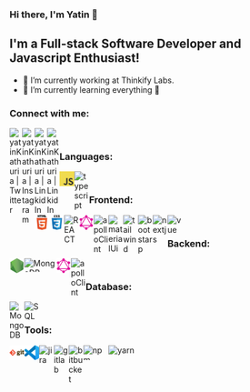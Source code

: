 ### Hi there, I'm Yatin 👋

## I'm a Full-stack Software Developer and Javascript Enthusiast!
- 🔭 I’m currently working at Thinkify Labs.
- 🌱 I’m currently learning everything 🤣

### Connect with me:

[<img align="left" alt="yatinKathuria | Twitter" width="22px" src="https://www.iconpacks.net/icons/2/free-twitter-logo-icon-2429-thumb.png" />][twitter]
[<img align="left" alt="yatinKathuria | Instagram" width="22px" src="https://www.svgrepo.com/show/303145/instagram-2-1-logo.svg" />][instagram]
[<img align="left" alt="yatinKathuria | LinkidIn" width="22px" src="https://cdn-icons-png.flaticon.com/512/174/174857.png" />][linkidin]
[<img align="left" alt="yatinKathuria | LinkidIn" width="22px" src="https://upload.wikimedia.org/wikipedia/commons/1/19/LeetCode_logo_black.png" />][leetcode]

<br />

### Languages:

[<img align="left" alt="JavaScript" width="26px" src="https://raw.githubusercontent.com/github/explore/80688e429a7d4ef2fca1e82350fe8e3517d3494d/topics/javascript/javascript.png" />][jsLink]
[<img align="left" alt="typescript" width="26px" src="https://upload.wikimedia.org/wikipedia/commons/thumb/4/4c/Typescript_logo_2020.svg/1200px-Typescript_logo_2020.svg.png" />][typescriptLink]

<br />

### Frontend:

[<img align="left" alt="HTML5" width="26px" src="https://raw.githubusercontent.com/github/explore/80688e429a7d4ef2fca1e82350fe8e3517d3494d/topics/html/html.png" />][htmlLink]
[<img align="left" alt="CSS3" width="26px" src="https://raw.githubusercontent.com/github/explore/80688e429a7d4ef2fca1e82350fe8e3517d3494d/topics/css/css.png" />][cssLink]
[<img align="left" alt="REACT" width="26px" src="https://cdn.worldvectorlogo.com/logos/react-1.svg" />][ReactLink]
[<img align="left" alt="GraphQL" width="26px" src="https://raw.githubusercontent.com/github/explore/80688e429a7d4ef2fca1e82350fe8e3517d3494d/topics/graphql/graphql.png" />][graphqlLink]
[<img align="left" alt="apolloClint" width="26px" src="https://gabidombrowski.github.io/mockit/images/apollo-logo.png" />][apolloClintLink]
[<img align="left" alt="materialUi" width="26px" src="https://cdn.worldvectorlogo.com/logos/material-ui-1.svg" />][materialUILInk]
[<img align="left" alt="tailwind" width="26px" src="https://blockstudio.dev/wp-content/plugins/fabrikat/src/assets/blockstudio/images/home/tailwind-css-logo.svg" />][tailwindLink]
[<img align="left" alt="bootstarp" width="26px" src="https://upload.wikimedia.org/wikipedia/commons/thumb/b/b2/Bootstrap_logo.svg/1280px-Bootstrap_logo.svg.png" />][bootstarpLink]
[<img align="left" alt="nextjs" width="26px" src="https://cdn.worldvectorlogo.com/logos/next-js.svg" />][nextLink]
[<img align="left" alt="vue" width="26px" src="https://upload.wikimedia.org/wikipedia/commons/thumb/9/95/Vue.js_Logo_2.svg/1184px-Vue.js_Logo_2.svg.png" />][vueLink]

<br />

### Backend:

[<img align="left" alt="Node.js" width="26px" src="https://raw.githubusercontent.com/github/explore/80688e429a7d4ef2fca1e82350fe8e3517d3494d/topics/nodejs/nodejs.png" />][nodeLink]
[<img align="left" alt="MongoDB" width="56px" height="24px" src="https://expressjs.com/images/express-facebook-share.png" />][expressLink]
[<img align="left" alt="GraphQL" width="26px" src="https://raw.githubusercontent.com/github/explore/80688e429a7d4ef2fca1e82350fe8e3517d3494d/topics/graphql/graphql.png" />][graphqlLink]
[<img align="left" alt="apolloClint" width="26px" src="https://gabidombrowski.github.io/mockit/images/apollo-logo.png" />][apolloClintLink]

<br />

### Database:

[<img align="left" alt="MongoDB" width="26px" src="https://cdn.worldvectorlogo.com/logos/mongodb-icon-1.svg" />][MongoDBLink]
[<img align="left" alt="SQL" width="26px" src="https://encrypted-tbn0.gstatic.com/images?q=tbn:ANd9GcSaKEoDktyTN5u2bppRxCi03R6wzshnL_oYqS5ZQj5FLxnJUSIOIWdp0bqk1IlM8N3p6rY&usqp=CAU" />][sqlLink]

<br />

### Tools:

[<img align="left" alt="Git" width="26px" src="https://raw.githubusercontent.com/github/explore/80688e429a7d4ef2fca1e82350fe8e3517d3494d/topics/git/git.png" />][gitLink]
[<img align="left" alt="Visual Studio Code" width="26px" src="https://raw.githubusercontent.com/github/explore/80688e429a7d4ef2fca1e82350fe8e3517d3494d/topics/visual-studio-code/visual-studio-code.png" />][vscodeLink]
[<img align="left" alt="jira" width="26px" src="https://symbols.getvecta.com/stencil_85/33_jira-icon.3afd57f532.png" />][jiraLInk]
[<img align="left" alt="gitlab" width="26px" src="https://cdn.iconscout.com/icon/free/png-256/gitlab-282507.png" />][gitLabLink]
[<img align="left" alt="bitbucket" width="26px" src="https://cdn.worldvectorlogo.com/logos/bitbucket-icon.svg" />][bitbucketLink]
[<img align="left" alt="npm" width="44px" height="26px" src="https://upload.wikimedia.org/wikipedia/commons/thumb/d/db/Npm-logo.svg/1280px-Npm-logo.svg.png" />][npmLink]
[<img align="left" alt="yarn" width="54px" src="https://encrypted-tbn0.gstatic.com/images?q=tbn:ANd9GcRcjr_Kgr4wLA18QMC83_oOGFVEI2o8DGIBAS9KRYNo6_yAuLwRIVOm7zmUL1_V6srIzF4&usqp=CAU" />][yarnLink]

<br />
<br />


[twitter]: https://twitter.com/YATINKATHURIA5
[instagram]: https://www.instagram.com/realyatinkathuria/
[linkidin]: https://www.linkedin.com/in/yatin-kathuria-1b1327174/
[leetcode]: https://leetcode.com/Yatin-kathuria/
<!-- [hackerrank]: https://www.linkedin.com/in/yatin-kathuria-1b1327174/ -->

[jsLink]: https://developer.mozilla.org/en-US/docs/Web/JavaScript
[htmlLink]: https://developer.mozilla.org/en-US/docs/Web/HTML
[cssLink]: https://developer.mozilla.org/en-US/docs/Web/CSS
[ReactLink]: https://reactjs.org/
[graphqlLink]: https://graphql.org/
[apolloClintLink]: https://www.apollographql.com/docs/react/
[nodeLink]: https://nodejs.org/en/
[sqlLink]: https://www.mysql.com/
[MongoDBLink]: https://www.mongodb.com/
[gitLink]: https://git-scm.com/
[vscodeLink]: https://code.visualstudio.com/
[expressLink]: https://expressjs.com/
[typescriptLink]: https://www.typescriptlang.org/
[jiraLInk]: https://www.atlassian.com/software/jira
[gitLabLink]: https://about.gitlab.com/
[materialUILInk]: https://mui.com/
[bootstarpLink]: https://getbootstrap.com/
[npmLink]: https://www.npmjs.com/
[yarnLink]: https://yarnpkg.com/
[vueLink]: https://vuejs.org/
[nextLink]: https://nextjs.org/
[tailwindLink]: https://tailwindcss.com/
[bitbucketLink]: https://bitbucket.org/product

